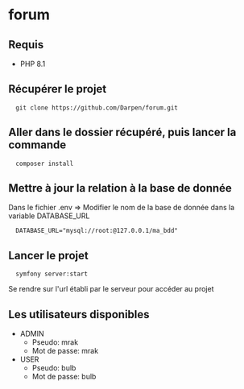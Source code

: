# forum

## Requis
- PHP 8.1

## Récupérer le projet
```
  git clone https://github.com/Darpen/forum.git
```

## Aller dans le dossier récupéré, puis lancer la commande
```
  composer install
```

## Mettre à jour la relation à la base de donnée
Dans le fichier .env => Modifier le nom de la base de donnée dans la variable DATABASE_URL
```
  DATABASE_URL="mysql://root:@127.0.0.1/ma_bdd"
```

## Lancer le projet
```
  symfony server:start
```
Se rendre sur l'url établi par le serveur pour accéder au projet

## Les utilisateurs disponibles
- ADMIN
  - Pseudo: mrak
  - Mot de passe: mrak
- USER
  - Pseudo: bulb
  - Mot de passe: bulb
